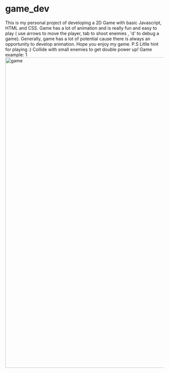 # game_dev
This is my personal project of developing a 2D Game with basic Javascript, HTML and CSS.
Game has a lot of animation and is really fun and easy to play ( use arrows to move the player, tab to shoot enemies , 'd' to debug a game).
Generally, game has a lot of potential cause there is always an opportunity to develop animation.
Hope you enjoy my game.
P.S Litlle hint for playing :) Collide with small enemies to get double power up!
Game example: 1<img width="988" alt="game" src="https://user-images.githubusercontent.com/112544437/215891658-a92c7c4c-8427-4a7e-8ac4-2ecbb98fcf7e.png">

